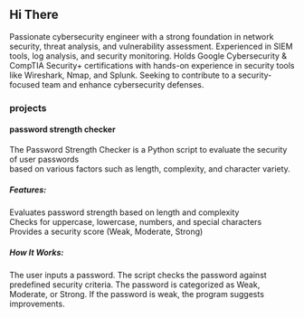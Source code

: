 ## Hi There
Passionate cybersecurity engineer with a strong foundation in network security, threat analysis, and vulnerability assessment. Experienced in SIEM tools, log analysis, and security monitoring. Holds Google Cybersecurity & CompTIA Security+ certifications with hands-on experience in security tools like Wireshark, Nmap, and Splunk. Seeking to contribute to a security-focused team and enhance cybersecurity defenses.

### projects
#### password strength checker
The Password Strength Checker is a Python script to evaluate the security of user passwords<br /> based on various factors such as length, complexity, and character variety. <br />

##### Features:<br />
 Evaluates password strength based on length and complexity<br />
Checks for uppercase, lowercase, numbers, and special characters<br />
Provides a security score (Weak, Moderate, Strong)<br />


##### How It Works:<br />
The user inputs a password.
The script checks the password against predefined security criteria.
The password is categorized as Weak, Moderate, or Strong.
If the password is weak, the program suggests improvements.
